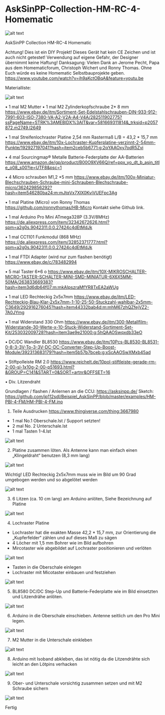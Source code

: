 # AskSinPP-Collection-HM-RC-4-Homematic

![alt text](https://github.com/Schmelzerboy/AskSinPP-Collection-HM-RC-4-Homematic/blob/master/Bild%201.jpg)


AskSinPP Collection HM-RC-4 Homematic
 
Achtung! Dies ist ein DIY Projekt! Dieses Gerät hat kein CE Zeichen und ist auch nicht getestet! Verwendung auf eigene Gefahr, der Designer übernimmt keine Haftung!
Danksagung: Vielen Dank an Jerome Pecht, Papa aus dem Homematicforum, Christoph Wichert und Ronny Thomas. Ohne Euch würde es keine Homematic Selbstbauprojekte geben.
https://www.youtube.com/watch?v=ih9aKctOBqA&feature=youtu.be

Materialliste:

![alt text](https://github.com/Schmelzerboy/AskSinPP-Collection-HM-RC-4-Homematic/blob/master/material.jpg)
 
•	1 mal M2 Mutter
•	1 mal M2 Zylinderkopfschraube 2* 8 mm 
https://www.ebay.de/itm/Sortiment-Set-Edelstahlschrauben-DIN-933-912-7991-603-ISO-7380-VA-A2-V2A-A4-V4A/282511902775?ssPageName=STRK%3AMEBIDX%3AIT&var=581669311814&_trksid=p2057872.m2749.l2649

•	1 mal Streifenlochraster Platine 2,54 mm Rastermaß L/B = 43,2 * 15,7 mm 
https://www.ebay.de/itm/10x-Lochraster-Kupferplatine-verzinnt-2-54mm-Punkte/192927197041?hash=item2ceb5b6771:g:2qYAAOxy7odR5Zvi

•	4 mal Sourcingmap® Metalle Batterie-Federplatte der AA-Batterien
https://www.amazon.de/gp/product/B00O9XV66Q/ref=ppx_yo_dt_b_asin_title_o08_s00?ie=UTF8&psc=1

•	4 Micro schrauben M1,2 *5 mm
https://www.ebay.de/itm/100x-Miniatur-Blechschrauben-Schraube-mini-Schrauben-Blechschraube-micro/362429856292?hash=item546280ba24:m:mJtqVx7XlX0KviVUEFpc3Ag 

•	1 mal Platine (Micro) von Ronny Thomas 
https://github.com/ronnythomas/HB-Micro Kontakt siehe Github link.

•	1 mal Arduino Pro Mini ATmega328P (3.3V/8MHz)
https://de.aliexpress.com/item/32342672626.html?spm=a2g0s.9042311.0.0.27424c4dEtMdJk

•	1 mal CC1101 Funkmodul (868 MHz)
https://de.aliexpress.com/item/32852371777.html?spm=a2g0s.9042311.0.0.27424c4dEtMdJk

•	1 mal FTDI Adapter (wird nur zum flashen benötigt)
https://www.ebay.de/c/783482994

•	5 mal Taster 6*6
o	https://www.ebay.de/itm/10X-MIKROSCHALTER-MICRO-TASTER-SCHALTER-MINI-SMD-MINIATUR-6X6X5MM-50MA/263833669383?hash=item3d6db64f07:m:mkAIpszraMfYR8TxEA2aWUg

•	1 mal LED Rechteckig 2x5x7mm 
https://www.ebay.de/itm/LED-Rechteckig-Blau-Klar-2x5x7mm-1-10-25-50-Stuckzahl-wahlbar-2x5mm-C3649/292916276045?hash=item44332bab4d:m:mhM67zhQZfejVZ2-7A0JYmg

•	1 mal Widerstand 330 Ohm
https://www.ebay.de/itm/300-Metallfilm-Widerstande-30-Werte-x-10-Stuck-Widerstand-Sortiment-Set-Kit/253032009728?hash=item3ae9e21000:g:5hQAAOSwqxdb33eO

•	DC/DC Wandler BL8530
https://www.ebay.de/itm/10Pcs-BL8530-BL8531-0-8-3-3V-To-3-3V-DC-DC-Converter-Step-Up-Boost-Module/392313683179?hash=item5b57b7bceb:g:xScAAOSwXMxb45ad

•	Stiftpolleiste RM 2.0
https://www.reichelt.de/10pol-stiftleiste-gerade-rm-2-00-sl-1x10g-2-00-p51693.html?&GROUP=C141&START=0&SORT=artnr&OFFSET=16

•	Div. Litzendraht



Grundlagen / flashen / Anlernen an die CCU:
https://asksinpp.de/
Sketch:
https://github.com/jp112sdl/Beispiel_AskSinPP/blob/master/examples/HM-PBI-4-FM/HM-PBI-4-FM.ino

1.	Teile Ausdrucken https://www.thingiverse.com/thing:3667980
-	1 mal No.1  Oberschale.lst / Support setzten!
-	2 mal No. 2 Unterschale.lst
-	1 mal Tasten 1-4.lst

![alt text](https://github.com/Schmelzerboy/AskSinPP-Collection-HM-RC-4-Homematic/blob/master/Bild%202.JPG)
 
2.	Platine zusammen löten. Als Antenne kann man einfach einen „Klingeldraht“  benutzen (8,3 mm lang)

![alt text](https://github.com/Schmelzerboy/AskSinPP-Collection-HM-RC-4-Homematic/blob/master/Bild%203.JPG)


Wichtig! LED Rechteckig 2x5x7mm muss wie im Bild um 90 Grad umgebogen werden und so abgelötet werden

![alt text](https://github.com/Schmelzerboy/AskSinPP-Collection-HM-RC-4-Homematic/blob/master/Bild%204.JPG)
 

3.	6 Litzen (ca. 10 cm lang) am Arduino anlöten, Siehe Bezeichnung auf Platine 

![alt text](https://github.com/Schmelzerboy/AskSinPP-Collection-HM-RC-4-Homematic/blob/master/Bild%205.JPG)
 

4.	Lochraster Platine 
-	Lochraster hat die exakten Masse 42,2 * 15,7 mm, zur Orientierung die „Kupferfelder“ zählen und auf dieses Maß zu sägen
-	4 Löcher mit 1,5 mm Bohrer wie im Bild aufbohren
-	Mircotaster wie abgebildet auf Lochraster positionieren und verlöten
 
 ![alt text](https://github.com/Schmelzerboy/AskSinPP-Collection-HM-RC-4-Homematic/blob/master/bild%206.jpg)

-	Tasten in die Oberschale einlegen
-	Lochraster mit Micotaster einbauen und festziehen
 
![alt text](https://github.com/Schmelzerboy/AskSinPP-Collection-HM-RC-4-Homematic/blob/master/bild%207.jpg)

5.	BL8580 DC/DC Step-Up und Batterie-Federplatte wie im Bild einsetzten und Litzendrähe anlöten.
 
![alt text](https://github.com/Schmelzerboy/AskSinPP-Collection-HM-RC-4-Homematic/blob/master/bild%208.JPG)

6.	Arduino in die Oberschale einschieben. Antenne seitlich um den Pro Mini legen. 
 
![alt text](https://github.com/Schmelzerboy/AskSinPP-Collection-HM-RC-4-Homematic/blob/master/bild%209.jpg)

7.	M2 Mutter in die Unterschale einkleben
 
![alt text](https://github.com/Schmelzerboy/AskSinPP-Collection-HM-RC-4-Homematic/blob/master/bild%209.jpg)

8.	Arduino mit Isoband abkleben, das ist nötig da die Litzendrähte sich leicht an den Lötpins verhacken

![alt text](https://github.com/Schmelzerboy/AskSinPP-Collection-HM-RC-4-Homematic/blob/master/bild%210.JPG)
 
9.	Ober- und Unterschale vorsichtig zusammen setzen und mit M2 Schraube sichern 

![alt text](https://github.com/Schmelzerboy/AskSinPP-Collection-HM-RC-4-Homematic/blob/master/bild%211.JPG)


Fertig


